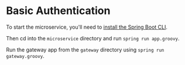# Basic Authentication

To start the microservice, you'll need to [install the Spring Boot CLI](https://docs.spring.io/spring-boot/docs/current/reference/html/getting-started-installing-spring-boot.html#getting-started-installing-the-cli).

Then cd into the `microservice` directory and run `spring run app.groovy`.

Run the gateway app from the `gateway` directory using `spring run gateway.groovy`.